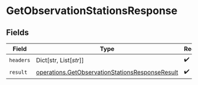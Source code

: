 # GetObservationStationsResponse


## Fields

| Field                                                                                                              | Type                                                                                                               | Required                                                                                                           | Description                                                                                                        |
| ------------------------------------------------------------------------------------------------------------------ | ------------------------------------------------------------------------------------------------------------------ | ------------------------------------------------------------------------------------------------------------------ | ------------------------------------------------------------------------------------------------------------------ |
| `headers`                                                                                                          | Dict[str, List[*str*]]                                                                                             | :heavy_check_mark:                                                                                                 | N/A                                                                                                                |
| `result`                                                                                                           | [operations.GetObservationStationsResponseResult](../../models/operations/getobservationstationsresponseresult.md) | :heavy_check_mark:                                                                                                 | N/A                                                                                                                |